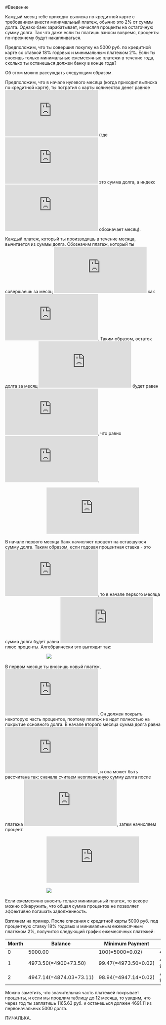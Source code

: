 #Введение

Каждый месяц тебе приходит выписка по кредитной карте с требованием внести минимальный платеж, обычно это 2% от суммы
долга. Однако банк зарабатывает, начисляя проценты на остаточную сумму долга. Так что даже если ты платишь взносы
вовремя, проценты по-прежнему будут накапливаться. 

Предположим, что ты совершил покупку на 5000 руб. по кредитной карте со ставкой 18% годовых и минимальным платежом 2%.
Если ты вносишь только минимальные ежемесячные платежи в течение года, сколько ты останешься должен банку в конце года?

Об этом можно рассуждать следующим образом.

Предположим, что в начале нулевого месяца (когда приходит выписка по кредитной карте), ты потратил с карты количество
денег равное ![](http://latex.codecogs.com/gif.latex?b_0) (где ![](http://latex.codecogs.com/gif.latex?b) это сумма
долга, а индекс ![](http://latex.codecogs.com/gif.latex?_0) обозначает месяц).

Каждый платеж, который ты производишь в течение месяца, вычитается из суммы долга. Обозначим платеж, который ты
совершаешь за месяц ![](http://latex.codecogs.com/gif.latex?_0) как ![](http://latex.codecogs.com/gif.latex?p_0).
Таким образом, остаток долга за месяц ![](http://latex.codecogs.com/gif.latex?_0) будет равен
![](http://latex.codecogs.com/gif.latex?ub_0), что равно ![](http://latex.codecogs.com/gif.latex?b_0-p_0).

                                  ![](http://latex.codecogs.com/gif.latex?ub_0=b_0-p_0)

В начале первого месяца банк начисляет процент на оставшуюся сумму долга. Таким образом, если годовая процентная
ставка - это ![](http://latex.codecogs.com/gif.latex?r), то в начале первого месяца сумма долга будет равна
![](http://latex.codecogs.com/gif.latex?ub_0) плюс проценты. Алгебраически это выглядит так:

                                  <img src="http://latex.codecogs.com/gif.latex?b_1 = ub_0 + \frac{r}{12.0}\cdot ub_0"/>

В первом месяце ты вносишь новый платеж, ![](http://latex.codecogs.com/gif.latex?p_1). Он должен покрыть некоторую
часть процентов, поэтому платеж не идет полностью на покрытие основного долга. В начале второго месяца сумма долга
равна ![](http://latex.codecogs.com/gif.latex?b_2), и она может быть рассчитана так: сначала считаем неоплаченную сумму
долга после платежа ![](http://latex.codecogs.com/gif.latex?p_1), затем начисляем процент.

                                  ![](http://latex.codecogs.com/gif.latex?ub_1=b_1-p_1)

                                  <img src="http://latex.codecogs.com/gif.latex?b_2 = ub_1 + \frac{r}{12.0}\cdot ub_1"/>

Если ежемесячно вносить только минимальный платеж, то вскоре можно обнаружить, что общая сумма процентов не позволяет
эффективно погашать задолженность.

Взглянем на пример. После списания с кредитной карты 5000 руб. под процентную ставку 18% годовых и минимальным
ежемесячным платежом 2%, получится следующий график ежемесячных платежей:

Month|Balance|Minimum Payment|Unpaid Balance|Interest
---|---|---|---|---
0|5000.00|100(=5000*0.02)|4900(=5000-100)|73.50(=0.18/12.0*4900)
1|4973.50(=4900+73.50)|99.47(=4973.50*0.02)|4874.03(=4973.50-99.47)|73.11(=0.18/12.0*4874.03)
2|4947.14(=4874.03+73.11)|98.94(=4947.14*0.02)|4848.20(=4947.14-98.94)|72.72(=0.18/12.0*4848.20)

Можно заметить, что значительная часть платежей покрывает проценты, 
и если мы продлим таблицу до 12 месяца, то увидим, что через год
ты заплатишь 1165.63 руб. и останешься должен 4691.11 из первоначальных 5000 долга.

ПИЧАЛЬКА.





